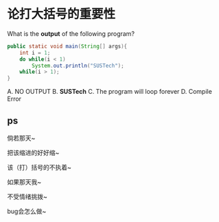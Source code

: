 # 论打大括号的重要性

What is the **output** of the following program?

```java
public static void main(String[] args){
	int i = 1;
	do while(i < 1)
        System.out.println("SUSTech");
	while(i > 1);
}
```

A. NO OUTPUT	B. **SUSTech**	C. The program will loop forever	D. Compile Error



## ps

倘若那天~

把该缩进的好好缩~

该（打）括号的不执着~

如果那天我~

不受情绪挑拨~

bug会怎么做~

